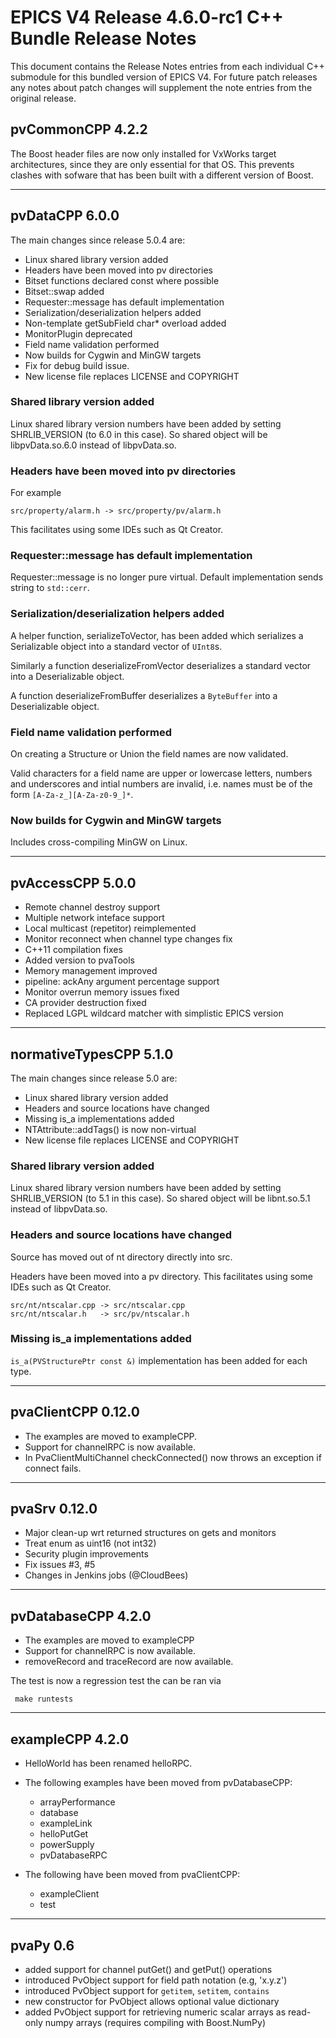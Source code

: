# EPICS V4 Release 4.6.0-rc1 C++ Bundle Release Notes

This document contains the Release Notes entries from each individual C++
submodule for this bundled version of EPICS V4. For future patch releases any notes about patch changes will supplement the note entries from the original release.


## pvCommonCPP 4.2.2

The Boost header files are now only installed for VxWorks target architectures, since they are only essential for that OS. This prevents clashes with sofware that has been built with a different version of Boost.


------

## pvDataCPP 6.0.0

The main changes since release 5.0.4 are:

* Linux shared library version added
* Headers have been moved into pv directories
* Bitset functions declared const where possible
* Bitset::swap added
* Requester::message has default implementation
* Serialization/deserialization helpers added
* Non-template getSubField char* overload added
* MonitorPlugin deprecated
* Field name validation performed
* Now builds for Cygwin and MinGW targets
* Fix for debug build issue.
* New license file replaces LICENSE and COPYRIGHT

### Shared library version added

Linux shared library version numbers have been added by setting SHRLIB_VERSION
(to 6.0 in this case). So shared object will be libpvData.so.6.0 instead of
libpvData.so.

### Headers have been moved into pv directories

For example

    src/property/alarm.h -> src/property/pv/alarm.h

This facilitates using some IDEs such as Qt Creator.

### Requester::message has default implementation

Requester::message is no longer pure virtual. Default implementation sends
string to `std::cerr`.

### Serialization/deserialization helpers added

A helper function, serializeToVector, has been added which serializes a
Serializable object into a standard vector of `UInt8`s.

Similarly a function deserializeFromVector deserializes a standard vector into
a Deserializable object.

A function deserializeFromBuffer deserializes a `ByteBuffer` into a
Deserializable object.

### Field name validation performed

On creating a Structure or Union the field names are now validated.

Valid characters for a field name are upper or lowercase letters, numbers and
underscores and intial numbers are invalid, i.e. names must be of the form
`[A-Za-z_][A-Za-z0-9_]*`.

### Now builds for Cygwin and MinGW targets

Includes cross-compiling MinGW on Linux.


------

## pvAccessCPP 5.0.0

* Remote channel destroy support
* Multiple network inteface support
* Local multicast (repetitor) reimplemented
* Monitor reconnect when channel type changes fix
* C++11 compilation fixes
* Added version to pvaTools
* Memory management improved
* pipeline: ackAny argument percentage support
* Monitor overrun memory issues fixed
* CA provider destruction fixed
* Replaced LGPL wildcard matcher with simplistic EPICS version


------

## normativeTypesCPP 5.1.0

The main changes since release 5.0 are:

* Linux shared library version added
* Headers and source locations have changed
* Missing is_a implementations added
* NTAttribute::addTags() is now non-virtual
* New license file replaces LICENSE and COPYRIGHT

### Shared library version added

Linux shared library version numbers have been added by setting SHRLIB_VERSION
(to 5.1 in this case). So shared object will be libnt.so.5.1 instead of
libpvData.so.

### Headers and source locations have changed

Source has moved out of nt directory directly into src.

Headers have been moved into a pv directory. This facilitates using some IDEs
such as Qt Creator.

    src/nt/ntscalar.cpp -> src/ntscalar.cpp
    src/nt/ntscalar.h   -> src/pv/ntscalar.h

### Missing is_a implementations added

`is_a(PVStructurePtr const &)` implementation has been added for each type.


------

## pvaClientCPP 0.12.0

* The examples are moved to exampleCPP.
* Support for channelRPC is now available.
* In PvaClientMultiChannel checkConnected() now throws an exception if connect fails.


------

## pvaSrv 0.12.0

* Major clean-up wrt returned structures on gets
  and monitors
* Treat enum as uint16 (not int32)
* Security plugin improvements
* Fix issues #3, #5
* Changes in Jenkins jobs (@CloudBees)


------

## pvDatabaseCPP 4.2.0

* The examples are moved to exampleCPP
* Support for channelRPC is now available.
* removeRecord and traceRecord are now available.

The test is now a regression test the can be ran via

     make runtests


------

## exampleCPP 4.2.0

* HelloWorld has been renamed helloRPC.

* The following examples have been moved from pvDatabaseCPP:
  * arrayPerformance
  * database
  * exampleLink
  * helloPutGet
  * powerSupply
  * pvDatabaseRPC

* The following have been moved from pvaClientCPP:
  * exampleClient
  * test


------

## pvaPy 0.6

- added support for channel putGet() and getPut() operations
- introduced PvObject support for field path notation (e.g, 'x.y.z')
- introduced PvObject support for `getitem`, `setitem`, `contains`
- new constructor for PvObject allows optional value dictionary
- added PvObject support for retrieving numeric scalar arrays as
  read-only numpy arrays (requires compiling with Boost.NumPy)

